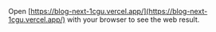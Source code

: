 Open [https://blog-next-1cgu.vercel.app/](https://blog-next-1cgu.vercel.app/) with your browser to see the web result.

